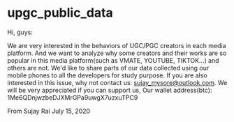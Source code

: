 # upgc_public_data
Hi, guys:

We are very interested in the behaviors of UGC/PGC creators in each media platform.
And we want to analyze why some creators and their works are so popular in this media platform(such as VMATE, YOUTUBE, TIKTOK...) and others are not.
We'd like to share parts of our data collected using our mobile phones to all the developers for study purpose.
If you are also interested in this issue, why not contact us: sujay_mysore@outlook.com.
We will be very appreciated if you can support us, Our wallet address(btc): 1Me6QDnjwzbeDJXMrGPa9uwgX7uzxuTPC9

From Sujay Rai
July 15, 2020
